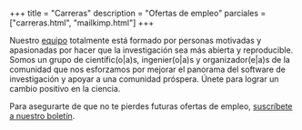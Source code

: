 \+++
title = "Carreras"
description = "Ofertas de empleo"
 parciales = ["carreras.html", "mailkimp.html"]
\+++

Nuestro [equipo](/about/#team) totalmente  está formado por personas motivadas y apasionadas por hacer que la investigación sea más abierta y reproducible. Somos un grupo de científic(o|a)s, ingenier(o|a)s y organizador(e|a)s de la comunidad que nos esforzamos por mejorar el panorama del software de investigación y apoyar a una comunidad próspera. Únete para lograr un cambio positivo en la ciencia.

Para asegurarte de que no te pierdes futuras ofertas de empleo, [suscríbete a nuestro boletín](https://ropensci.org/news/).



